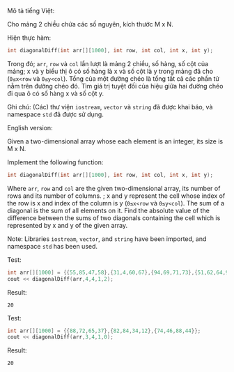 Mô tả tiếng Việt:

Cho mảng 2 chiều chứa các số nguyên, kích thước M x N.

Hiện thực hàm:

```cpp
int diagonalDiff(int arr[][1000], int row, int col, int x, int y);
```

Trong đó; `arr`, `row` và `col` lần lượt là mảng 2 chiều, số hàng, số cột của mảng; x và y biểu thị ô có số hàng là x và số cột là y trong mảng đã cho (`0≤x<row` và `0≤y<col`). Tổng của một đường chéo là tổng tất cả các phần tử nằm trên đường chéo đó. Tìm giá trị tuyệt đối của hiệu giữa hai đường chéo đi qua ô có số hàng x và số cột y.

Ghi chú: (Các) thư viện `iostream`, `vector` và `string` đã được khai báo, và namespace `std` đã được sử dụng.

English version:

Given a two-dimensional array whose each element is an integer, its size is M x N.

Implement the following function:

```cpp
int diagonalDiff(int arr[][1000], int row, int col, int x, int y);
```
Where `arr`, `row` and `col` are the given two-dimensional array, its number of rows and its number of columns. ; x and y represent the cell whose index of the row is x and index of the column is y (`0≤x<row` và `0≤y<col`). The sum of a diagonal is the sum of all elements on it. Find the absolute value of the difference between the sums of two diagonals containing the cell which is represented by x and y of the given array.

Note: Libraries `iostream`, `vector`, and `string` have been imported, and namespace `std` has been used.

Test:
```cpp
int arr[][1000] = {{55,85,47,58},{31,4,60,67},{94,69,71,73},{51,62,64,90}};
cout << diagonalDiff(arr,4,4,1,2);
```
Result:
```
20
```

Test:
```cpp
int arr[][1000] = {{88,72,65,37},{82,84,34,12},{74,46,88,44}};
cout << diagonalDiff(arr,3,4,1,0);
```
Result:
```
20
```